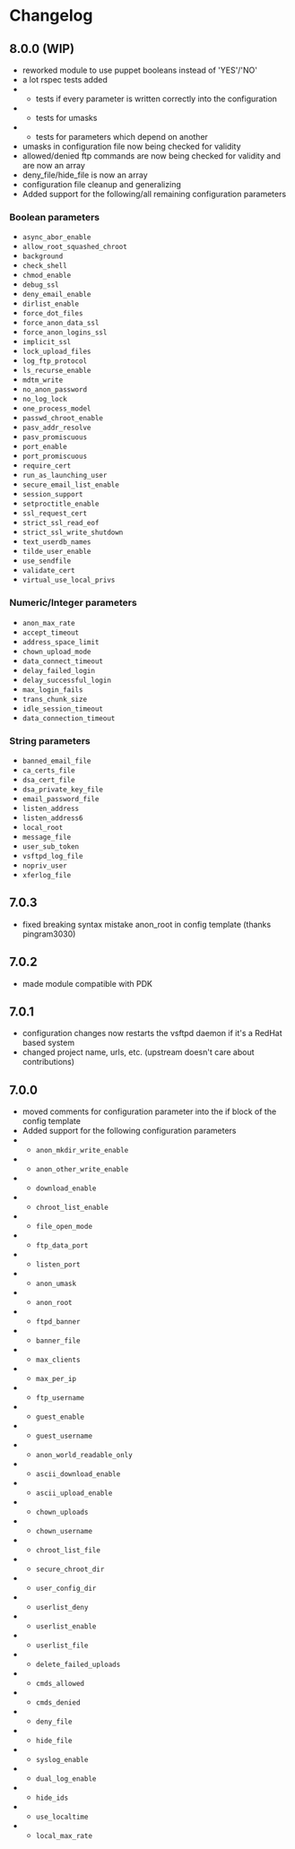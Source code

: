 # Changelog
## 8.0.0 (WIP)
* reworked module to use puppet booleans instead of 'YES'/'NO'
* a lot rspec tests added
* * tests if every parameter is written correctly into the configuration
* * tests for umasks
* * tests for parameters which depend on another
* umasks in configuration file now being checked for validity
* allowed/denied ftp commands are now being checked for validity and are now an array
* deny\_file/hide\_file is now an array
* configuration file cleanup and generalizing
* Added support for the following/all remaining configuration parameters

### Boolean parameters
* ``async_abor_enable``
* ``allow_root_squashed_chroot``
* ``background``
* ``check_shell``
* ``chmod_enable``
* ``debug_ssl``
* ``deny_email_enable``
* ``dirlist_enable``
* ``force_dot_files``
* ``force_anon_data_ssl``
* ``force_anon_logins_ssl``
* ``implicit_ssl``
* ``lock_upload_files``
* ``log_ftp_protocol``
* ``ls_recurse_enable``
* ``mdtm_write``
* ``no_anon_password``
* ``no_log_lock``
* ``one_process_model``
* ``passwd_chroot_enable``
* ``pasv_addr_resolve``
* ``pasv_promiscuous``
* ``port_enable``
* ``port_promiscuous``
* ``require_cert``
* ``run_as_launching_user``
* ``secure_email_list_enable``
* ``session_support``
* ``setproctitle_enable``
* ``ssl_request_cert``
* ``strict_ssl_read_eof``
* ``strict_ssl_write_shutdown``
* ``text_userdb_names``
* ``tilde_user_enable``
* ``use_sendfile``
* ``validate_cert``
* ``virtual_use_local_privs``

### Numeric/Integer parameters
* ``anon_max_rate``
* ``accept_timeout``
* ``address_space_limit``
* ``chown_upload_mode``
* ``data_connect_timeout``
* ``delay_failed_login``
* ``delay_successful_login``
* ``max_login_fails``
* ``trans_chunk_size``
* ``idle_session_timeout``
* ``data_connection_timeout``

### String parameters
* ``banned_email_file``
* ``ca_certs_file``
* ``dsa_cert_file``
* ``dsa_private_key_file``
* ``email_password_file``
* ``listen_address``
* ``listen_address6``
* ``local_root``
* ``message_file``
* ``user_sub_token``
* ``vsftpd_log_file``
* ``nopriv_user``
* ``xferlog_file``

## 7.0.3
* fixed breaking syntax mistake anon\_root in config template (thanks pingram3030)

## 7.0.2
* made module compatible with PDK

## 7.0.1
* configuration changes now restarts the vsftpd daemon if it's a RedHat based system
* changed project name, urls, etc. (upstream doesn't care about contributions)

## 7.0.0
* moved comments for configuration parameter into the if block of the config template
* Added support for the following configuration parameters
* * ``anon_mkdir_write_enable``
* * ``anon_other_write_enable``
* * ``download_enable``
* * ``chroot_list_enable``
* * ``file_open_mode``
* * ``ftp_data_port``
* * ``listen_port``
* * ``anon_umask``
* * ``anon_root``
* * ``ftpd_banner``
* * ``banner_file``
* * ``max_clients``
* * ``max_per_ip``
* * ``ftp_username``
* * ``guest_enable``
* * ``guest_username``
* * ``anon_world_readable_only``
* * ``ascii_download_enable``
* * ``ascii_upload_enable``
* * ``chown_uploads``
* * ``chown_username``
* * ``chroot_list_file``
* * ``secure_chroot_dir``
* * ``user_config_dir``
* * ``userlist_deny``
* * ``userlist_enable``
* * ``userlist_file``
* * ``delete_failed_uploads``
* * ``cmds_allowed``
* * ``cmds_denied``
* * ``deny_file``
* * ``hide_file``
* * ``syslog_enable``
* * ``dual_log_enable``
* * ``hide_ids``
* * ``use_localtime``
* * ``local_max_rate``
